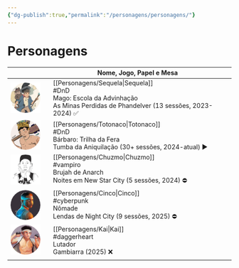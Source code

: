 ```yaml
---
{"dg-publish":true,"permalink":"/personagens/personagens/"}
---
```


# Personagens


|                          |     | Nome, Jogo, Papel e Mesa                                                                                        |     |
| ------------------------ | --- | --------------------------------------------------------------------------------------------------------------- | --- |
| ![token-sequela.webp](/img/user/Imagens/Personagens/Tokens/token-sequela.webp)  |     | [[Personagens/Sequela\|Sequela]]<br>#DnD <br>Mago: Escola da Advinhação<br>As Minas Perdidas de Phandelver (13 sessões, 2023-2024) ✅ |     |
| ![token-totonaco.webp](/img/user/Imagens/Personagens/Tokens/token-totonaco.webp) |     | [[Personagens/Totonaco\|Totonaco]]<br>#DnD <br>Bárbaro: Trilha da Fera<br>Tumba da Aniquilação (30+ sessões, 2024-atual) ▶️           |     |
| ![token-chuzmo.webp](/img/user/Imagens/Personagens/Tokens/token-chuzmo.webp)   |     | [[Personagens/Chuzmo\|Chuzmo]]<br>#vampiro <br>Brujah de Anarch<br>Noites em New Star City (5 sessões, 2024) ⛔                      |     |
| ![token-cinco.webp](/img/user/Imagens/Personagens/Tokens/token-cinco.webp)    |     | [[Personagens/Cinco\|Cinco]]<br>#cyberpunk <br>Nômade<br>Lendas de Night City (9 sessões, 2025) ⛔                                  |     |
| ![token-kai.webp](/img/user/Imagens/Personagens/Tokens/token-kai.webp)      |     | [[Personagens/Kai\|Kai]]<br>#daggerheart <br>Lutador<br>Gambiarra (2025) ❌                                                       |     |
|                          |     |                                                                                                                 |     |

